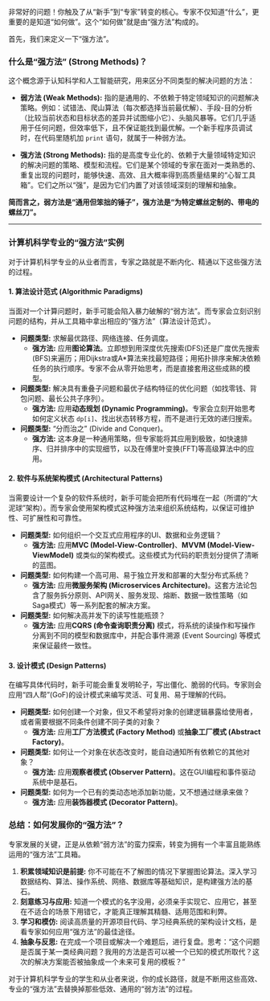 非常好的问题！你触及了从“新手”到“专家”转变的核心。专家不仅知道“什么”，更重要的是知道“如何做”。这个“如何做”就是由“强方法”构成的。

首先，我们来定义一下“强方法”。

### 什么是“强方法” (Strong Methods)？

这个概念源于认知科学和人工智能研究，用来区分不同类型的解决问题的方法：

*   **弱方法 (Weak Methods):** 指的是通用的、不依赖于特定领域知识的问题解决策略。例如：试错法、爬山算法（每次都选择当前最优解）、手段-目的分析（比较当前状态和目标状态的差异并试图缩小它）、头脑风暴等。它们几乎适用于任何问题，但效率低下，且不保证能找到最优解。一个新手程序员调试时，在代码里随机加 `print` 语句，就属于一种弱方法。

*   **强方法 (Strong Methods):** 指的是高度专业化的、依赖于大量领域特定知识的解决问题的策略、模型和流程。它们是某个领域的专家在面对一类熟悉的、重复出现的问题时，能够快速、高效、且大概率得到高质量结果的“心智工具箱”。它们之所以“强”，是因为它们内置了对该领域深刻的理解和抽象。

**简而言之，弱方法是“通用但笨拙的锤子”，强方法是“为特定螺丝定制的、带电的螺丝刀”。**

---

### 计算机科学专业的“强方法”实例

对于计算机科学专业的从业者而言，专家之路就是不断内化、精通以下这些强方法的过程。

#### 1. 算法设计范式 (Algorithmic Paradigms)

当面对一个计算问题时，新手可能会陷入暴力破解的“弱方法”。而专家会立刻识别问题的结构，并从工具箱中拿出相应的“强方法”（算法设计范式）。

*   **问题类型:** 求解最优路径、网络连接、任务调度。
    *   **强方法:** 应用**图论算法**。立即想到用深度优先搜索(DFS)还是广度优先搜索(BFS)来遍历；用Dijkstra或A*算法来找最短路径；用拓扑排序来解决依赖任务的执行顺序。专家不会从零开始思考，而是直接套用这些成熟的模型。
*   **问题类型:** 解决具有重叠子问题和最优子结构特征的优化问题（如找零钱、背包问题、最长公共子序列）。
    *   **强方法:** 应用**动态规划 (Dynamic Programming)**。专家会立刻开始思考如何定义状态 `dp[i]`、找出状态转移方程，而不是进行无效的递归搜索。
*   **问题类型:** “分而治之” (Divide and Conquer)。
    *   **强方法:** 这本身是一种通用策略，但专家能将其应用到极致，如快速排序、归并排序中的实现细节，以及在傅里叶变换(FFT)等高级算法中的应用。

#### 2. 软件与系统架构模式 (Architectural Patterns)

当需要设计一个复杂的软件系统时，新手可能会把所有代码堆在一起（所谓的“大泥球”架构）。而专家会使用架构模式这种强方法来组织系统结构，以保证可维护性、可扩展性和可靠性。

*   **问题类型:** 如何组织一个交互式应用程序的UI、数据和业务逻辑？
    *   **强方法:** 应用**MVC (Model-View-Controller)**、**MVVM (Model-View-ViewModel)** 或类似的架构模式。这些模式为代码的职责划分提供了清晰的蓝图。
*   **问题类型:** 如何构建一个高可用、易于独立开发和部署的大型分布式系统？
    *   **强方法:** 应用**微服务架构 (Microservices Architecture)**。这套方法论包含了服务拆分原则、API网关、服务发现、熔断、数据一致性策略（如Saga模式）等一系列配套的解决方案。
*   **问题类型:** 如何解决高并发下的读写性能瓶颈？
    *   **强方法:** 应用**CQRS (命令查询职责分离)** 模式，将系统的读操作和写操作分离到不同的模型和数据库中，并配合事件溯源 (Event Sourcing) 等模式来保证最终一致性。

#### 3. 设计模式 (Design Patterns)

在编写具体代码时，新手可能会重复发明轮子，写出僵化、脆弱的代码。专家则会应用“四人帮”(GoF)的设计模式来编写灵活、可复用、易于理解的代码。

*   **问题类型:** 如何创建一个对象，但又不希望将对象的创建逻辑暴露给使用者，或者需要根据不同条件创建不同子类的对象？
    *   **强方法:** 应用**工厂方法模式 (Factory Method)** 或**抽象工厂模式 (Abstract Factory)**。
*   **问题类型:** 如何让一个对象在状态改变时，能自动通知所有依赖它的其他对象？
    *   **强方法:** 应用**观察者模式 (Observer Pattern)**。这在GUI编程和事件驱动系统中是基石。
*   **问题类型:** 如何为一个已有的类动态地添加新功能，又不想通过继承来做？
    *   **强方法:** 应用**装饰器模式 (Decorator Pattern)**。

### 总结：如何发展你的“强方法”？

专家发展的关键，正是从依赖“弱方法”的蛮力探索，转变为拥有一个丰富且能熟练运用的“强方法”工具箱。

1.  **积累领域知识是前提:** 你不可能在不了解图的情况下掌握图论算法。深入学习数据结构、算法、操作系统、网络、数据库等基础知识，是构建强方法的基石。
2.  **刻意练习与应用:** 知道一个模式的名字没用，必须亲手实现它、应用它，甚至在不适合的场景下用错它，才能真正理解其精髓、适用范围和利弊。
3.  **学习和模仿:** 阅读高质量的开源项目代码、学习经典系统的架构设计文档，是看专家如何应用“强方法”的最佳途径。
4.  **抽象与反思:** 在完成一个项目或解决一个难题后，进行复盘。思考：“这个问题是否属于某一类经典问题？我用的方法是否可以被一个已知的模式所取代？这次的解决方案能否被抽象成一个未来可复用的模板？”

对于计算机科学专业的学生和从业者来说，你的成长路径，就是不断用这些高效、专业的“强方法”去替换掉那些低效、通用的“弱方法”的过程。